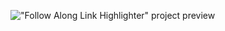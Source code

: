 !["Follow Along Link Highlighter" project preview](https://i.postimg.cc/d1m1vFMS/follow-along-nav.gif)
